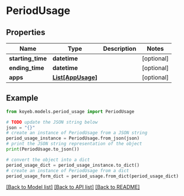 # PeriodUsage


## Properties

Name | Type | Description | Notes
------------ | ------------- | ------------- | -------------
**starting_time** | **datetime** |  | [optional] 
**ending_time** | **datetime** |  | [optional] 
**apps** | [**List[AppUsage]**](AppUsage.md) |  | [optional] 

## Example

```python
from koyeb.models.period_usage import PeriodUsage

# TODO update the JSON string below
json = "{}"
# create an instance of PeriodUsage from a JSON string
period_usage_instance = PeriodUsage.from_json(json)
# print the JSON string representation of the object
print(PeriodUsage.to_json())

# convert the object into a dict
period_usage_dict = period_usage_instance.to_dict()
# create an instance of PeriodUsage from a dict
period_usage_form_dict = period_usage.from_dict(period_usage_dict)
```
[[Back to Model list]](../README.md#documentation-for-models) [[Back to API list]](../README.md#documentation-for-api-endpoints) [[Back to README]](../README.md)


